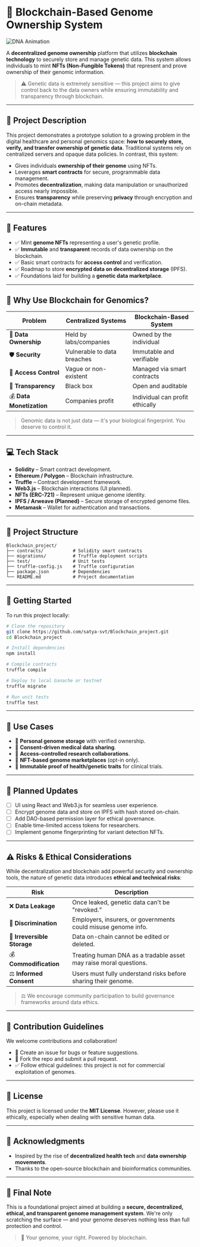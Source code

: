 
# 🧬 Blockchain-Based Genome Ownership System

![DNA Animation](https://www.google.com/url?sa=i&url=https%3A%2F%2Fmx.pinterest.com%2Fpin%2F695243261245677864%2F&psig=AOvVaw1w6LD0w2PuPCIW-z5vWXeB&ust=1750441951132000&source=images&cd=vfe&opi=89978449&ved=0CBMQjRxqFwoTCIDV0M-G_o0DFQAAAAAdAAAAABA8)

A **decentralized genome ownership** platform that utilizes **blockchain technology** to securely store and manage genetic data. This system allows individuals to mint **NFTs (Non-Fungible Tokens)** that represent and prove ownership of their genomic information.

> ⚠️ Genetic data is extremely sensitive — this project aims to give control back to the data owners while ensuring immutability and transparency through blockchain.

---

## 📌 Project Description

This project demonstrates a prototype solution to a growing problem in the digital healthcare and personal genomics space: **how to securely store, verify, and transfer ownership of genetic data**. Traditional systems rely on centralized servers and opaque data policies. In contrast, this system:

- Gives individuals **ownership of their genome** using NFTs.
- Leverages **smart contracts** for secure, programmable data management.
- Promotes **decentralization**, making data manipulation or unauthorized access nearly impossible.
- Ensures **transparency** while preserving **privacy** through encryption and on-chain metadata.

---

## 🚀 Features

- ✅ Mint **genome NFTs** representing a user's genetic profile.
- ✅ **Immutable** and **transparent** records of data ownership on the blockchain.
- ✅ Basic smart contracts for **access control** and verification.
- ✅ Roadmap to store **encrypted data on decentralized storage** (IPFS).
- ✅ Foundations laid for building a **genetic data marketplace**.

---

## 🧠 Why Use Blockchain for Genomics?

| Problem | Centralized Systems | Blockchain-Based System |
|--------|----------------------|--------------------------|
| 🧬 **Data Ownership** | Held by labs/companies | Owned by the individual |
| 🛡️ **Security** | Vulnerable to data breaches | Immutable and verifiable |
| 🔐 **Access Control** | Vague or non-existent | Managed via smart contracts |
| 🧾 **Transparency** | Black box | Open and auditable |
| 💰 **Data Monetization** | Companies profit | Individual can profit ethically |

> Genomic data is not just data — it's your biological fingerprint. You deserve to control it.

---

## 💻 Tech Stack

- **Solidity** – Smart contract development.
- **Ethereum / Polygon** – Blockchain infrastructure.
- **Truffle** – Contract development framework.
- **Web3.js** – Blockchain interactions (UI planned).
- **NFTs (ERC-721)** – Represent unique genome identity.
- **IPFS / Arweave (Planned)** – Secure storage of encrypted genome files.
- **Metamask** – Wallet for authentication and transactions.

---

## 📁 Project Structure

```
Blockchain_project/
├── contracts/           # Solidity smart contracts
├── migrations/          # Truffle deployment scripts
├── test/                # Unit tests
├── truffle-config.js    # Truffle configuration
├── package.json         # Dependencies
└── README.md            # Project documentation
```

---

## 🔧 Getting Started

To run this project locally:

```bash
# Clone the repository
git clone https://github.com/satya-svt/Blockchain_project.git
cd Blockchain_project

# Install dependencies
npm install

# Compile contracts
truffle compile

# Deploy to local Ganache or testnet
truffle migrate

# Run unit tests
truffle test
```

---

## 🧪 Use Cases

- 🔬 **Personal genome storage** with verified ownership.
- 🧾 **Consent-driven medical data sharing**.
- 🏥 **Access-controlled research collaborations**.
- 🧠 **NFT-based genome marketplaces** (opt-in only).
- 💬 **Immutable proof of health/genetic traits** for clinical trials.

---

## 🔮 Planned Updates

- [ ] UI using React and Web3.js for seamless user experience.
- [ ] Encrypt genome data and store on IPFS with hash stored on-chain.
- [ ] Add DAO-based permission layer for ethical governance.
- [ ] Enable time-limited access tokens for researchers.
- [ ] Implement genome fingerprinting for variant detection NFTs.

---

## ⚠️ Risks & Ethical Considerations

While decentralization and blockchain add powerful security and ownership tools, the nature of genetic data introduces **ethical and technical risks**:

| Risk | Description |
|------|-------------|
| ❌ **Data Leakage** | Once leaked, genetic data can't be "revoked." |
| 🎯 **Discrimination** | Employers, insurers, or governments could misuse genome info. |
| 🧬 **Irreversible Storage** | Data on-chain cannot be edited or deleted. |
| 💰 **Commodification** | Treating human DNA as a tradable asset may raise moral questions. |
| ⚖️ **Informed Consent** | Users must fully understand risks before sharing their genome. |

> ⚖️ We encourage community participation to build governance frameworks around data ethics.

---

## 🧩 Contribution Guidelines

We welcome contributions and collaboration!

- 📄 Create an issue for bugs or feature suggestions.
- 🔀 Fork the repo and submit a pull request.
- ✅ Follow ethical guidelines: this project is not for commercial exploitation of genomes.

---

## 📜 License

This project is licensed under the **MIT License**. However, please use it ethically, especially when dealing with sensitive human data.

---

## 🙏 Acknowledgments

- Inspired by the rise of **decentralized health tech** and **data ownership movements**.
- Thanks to the open-source blockchain and bioinformatics communities.

---

## 📢 Final Note

This is a foundational project aimed at building a **secure, decentralized, ethical, and transparent genome management system**. We're only scratching the surface — and your genome deserves nothing less than full protection and control.

> 🔐 Your genome, your right. Powered by blockchain.
